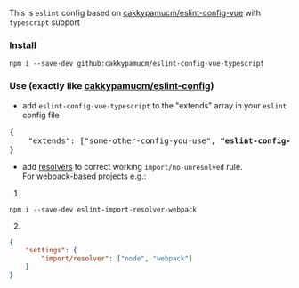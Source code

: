 This is `eslint` config based on [cakkypamucm/eslint-config-vue](https://github.com/cakkypamucm/eslint-config-vue) with `typescript` support

### Install

```shell
npm i --save-dev github:cakkypamucm/eslint-config-vue-typescript
```

### Use (exactly like [cakkypamucm/eslint-config](https://github.com/cakkypamucm/eslint-config/tree/master?tab=readme-ov-file#use))

-   add `eslint-config-vue-typescript` to the "extends" array in your `eslint` config file

<pre>
{
    "extends": ["some-other-config-you-use", <b>"eslint-config-vue-typescript"</b>]
}
</pre>

-   add [resolvers](https://github.com/import-js/eslint-plugin-import/wiki/Resolvers) to correct working `import/no-unresolved` rule.  
    For webpack-based projects e.g.:

1.

```shell
npm i --save-dev eslint-import-resolver-webpack
```

2.

```json
{
    "settings": {
        "import/resolver": ["node", "webpack"]
    }
}
```
